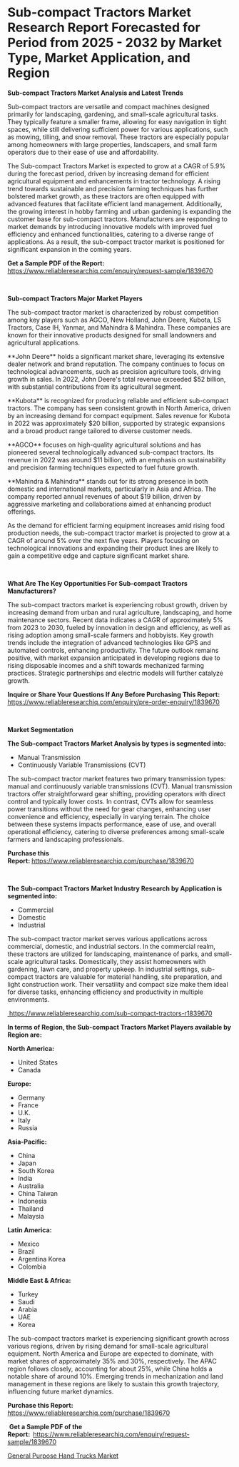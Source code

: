 <p><h1>Sub-compact Tractors Market Research Report Forecasted for Period from 2025 -  2032 by Market Type, Market Application, and Region</h1></p><p><strong>Sub-compact Tractors Market Analysis and Latest Trends</strong></p>
<p><p>Sub-compact tractors are versatile and compact machines designed primarily for landscaping, gardening, and small-scale agricultural tasks. They typically feature a smaller frame, allowing for easy navigation in tight spaces, while still delivering sufficient power for various applications, such as mowing, tilling, and snow removal. These tractors are especially popular among homeowners with large properties, landscapers, and small farm operators due to their ease of use and affordability.</p><p>The Sub-compact Tractors Market is expected to grow at a CAGR of 5.9% during the forecast period, driven by increasing demand for efficient agricultural equipment and enhancements in tractor technology. A rising trend towards sustainable and precision farming techniques has further bolstered market growth, as these tractors are often equipped with advanced features that facilitate efficient land management. Additionally, the growing interest in hobby farming and urban gardening is expanding the customer base for sub-compact tractors. Manufacturers are responding to market demands by introducing innovative models with improved fuel efficiency and enhanced functionalities, catering to a diverse range of applications. As a result, the sub-compact tractor market is positioned for significant expansion in the coming years.</p></p>
<p><strong>Get a Sample PDF of the Report:&nbsp;</strong> <a href="https://www.reliableresearchiq.com/enquiry/request-sample/1839670?utm_campaign=3132&utm_medium=2&utm_source=Github&utm_content=ia&utm_term=12042025&utm_id=sub-compact-tractors">https://www.reliableresearchiq.com/enquiry/request-sample/1839670</a></p>
<p>&nbsp;</p>
<p><strong>Sub-compact Tractors Major Market Players</strong></p>
<p><p>The sub-compact tractor market is characterized by robust competition among key players such as AGCO, New Holland, John Deere, Kubota, LS Tractors, Case IH, Yanmar, and Mahindra & Mahindra. These companies are known for their innovative products designed for small landowners and agricultural applications.</p><p>**John Deere** holds a significant market share, leveraging its extensive dealer network and brand reputation. The company continues to focus on technological advancements, such as precision agriculture tools, driving growth in sales. In 2022, John Deere's total revenue exceeded $52 billion, with substantial contributions from its agricultural segment.</p><p>**Kubota** is recognized for producing reliable and efficient sub-compact tractors. The company has seen consistent growth in North America, driven by an increasing demand for compact equipment. Sales revenue for Kubota in 2022 was approximately $20 billion, supported by strategic expansions and a broad product range tailored to diverse customer needs.</p><p>**AGCO** focuses on high-quality agricultural solutions and has pioneered several technologically advanced sub-compact tractors. Its revenue in 2022 was around $11 billion, with an emphasis on sustainability and precision farming techniques expected to fuel future growth.</p><p>**Mahindra & Mahindra** stands out for its strong presence in both domestic and international markets, particularly in Asia and Africa. The company reported annual revenues of about $19 billion, driven by aggressive marketing and collaborations aimed at enhancing product offerings.</p><p>As the demand for efficient farming equipment increases amid rising food production needs, the sub-compact tractor market is projected to grow at a CAGR of around 5% over the next five years. Players focusing on technological innovations and expanding their product lines are likely to gain a competitive edge and capture significant market share.</p></p>
<p>&nbsp;</p>
<p><strong>What Are The Key Opportunities For Sub-compact Tractors Manufacturers?</strong></p>
<p><p>The sub-compact tractors market is experiencing robust growth, driven by increasing demand from urban and rural agriculture, landscaping, and home maintenance sectors. Recent data indicates a CAGR of approximately 5% from 2023 to 2030, fueled by innovation in design and efficiency, as well as rising adoption among small-scale farmers and hobbyists. Key growth trends include the integration of advanced technologies like GPS and automated controls, enhancing productivity. The future outlook remains positive, with market expansion anticipated in developing regions due to rising disposable incomes and a shift towards mechanized farming practices. Strategic partnerships and electric models will further catalyze growth.</p></p>
<p><strong>Inquire or Share Your Questions If Any Before Purchasing This Report:</strong> <a href="https://www.reliableresearchiq.com/enquiry/pre-order-enquiry/1839670?utm_campaign=3132&utm_medium=2&utm_source=Github&utm_content=ia&utm_term=12042025&utm_id=sub-compact-tractors">https://www.reliableresearchiq.com/enquiry/pre-order-enquiry/1839670</a></p>
<p>&nbsp;</p>
<p><strong>Market Segmentation</strong></p>
<p><strong>The Sub-compact Tractors Market Analysis by types is segmented into:</strong></p>
<p><ul><li>Manual Transmission</li><li>Continuously Variable Transmissions (CVT)</li></ul></p>
<p><p>The sub-compact tractor market features two primary transmission types: manual and continuously variable transmissions (CVT). Manual transmission tractors offer straightforward gear shifting, providing operators with direct control and typically lower costs. In contrast, CVTs allow for seamless power transitions without the need for gear changes, enhancing user convenience and efficiency, especially in varying terrain. The choice between these systems impacts performance, ease of use, and overall operational efficiency, catering to diverse preferences among small-scale farmers and landscaping professionals.</p></p>
<p><strong>Purchase this Report:&nbsp;</strong><a href="https://www.reliableresearchiq.com/purchase/1839670?utm_campaign=3132&utm_medium=2&utm_source=Github&utm_content=ia&utm_term=12042025&utm_id=sub-compact-tractors">https://www.reliableresearchiq.com/purchase/1839670</a></p>
<p>&nbsp;</p>
<p><strong>The Sub-compact Tractors Market Industry Research by Application is segmented into:</strong></p>
<p><ul><li>Commercial</li><li>Domestic</li><li>Industrial</li></ul></p>
<p><p>The sub-compact tractor market serves various applications across commercial, domestic, and industrial sectors. In the commercial realm, these tractors are utilized for landscaping, maintenance of parks, and small-scale agricultural tasks. Domestically, they assist homeowners with gardening, lawn care, and property upkeep. In industrial settings, sub-compact tractors are valuable for material handling, site preparation, and light construction work. Their versatility and compact size make them ideal for diverse tasks, enhancing efficiency and productivity in multiple environments.</p></p>
<p><a href="https://www.reliableresearchiq.com/sub-compact-tractors-r1839670?utm_campaign=3132&utm_medium=2&utm_source=Github&utm_content=ia&utm_term=12042025&utm_id=sub-compact-tractors">&nbsp;https://www.reliableresearchiq.com/sub-compact-tractors-r1839670</a></p>
<p><strong>In terms of Region, the Sub-compact Tractors Market Players available by Region are:</strong></p>
<p>
    <p> <strong> North America: </strong>
        <ul>
            <li>United States</li>
            <li>Canada</li>
        </ul>
        </p> 
    <p> <strong> Europe: </strong>
        <ul>
            <li>Germany</li>
            <li>France</li>
            <li>U.K.</li>
            <li>Italy</li>
            <li>Russia</li>
        </ul>
        </p> 
    <p> <strong> Asia-Pacific: </strong>
        <ul>
            <li>China</li>
            <li>Japan</li>
            <li>South Korea</li>
            <li>India</li>
            <li>Australia</li>
            <li>China Taiwan</li>
            <li>Indonesia</li>
            <li>Thailand</li>
            <li>Malaysia</li>
        </ul>
        </p> 
    <p> <strong> Latin America: </strong>
        <ul>
            <li>Mexico</li>
            <li>Brazil</li>
            <li>Argentina Korea</li>
            <li>Colombia</li>
        </ul>
        </p> 
    <p> <strong> Middle East & Africa: </strong>
        <ul>
            <li>Turkey</li>
            <li>Saudi</li>
            <li>Arabia</li>
            <li>UAE</li>
            <li>Korea</li>
        </ul>
    </p>
    </p>
<p><p>The sub-compact tractors market is experiencing significant growth across various regions, driven by rising demand for small-scale agricultural equipment. North America and Europe are expected to dominate, with market shares of approximately 35% and 30%, respectively. The APAC region follows closely, accounting for about 25%, while China holds a notable share of around 10%. Emerging trends in mechanization and land management in these regions are likely to sustain this growth trajectory, influencing future market dynamics.</p></p>
<p><strong>Purchase this Report: </strong><a href="https://www.reliableresearchiq.com/purchase/1839670?utm_campaign=3132&utm_medium=2&utm_source=Github&utm_content=ia&utm_term=12042025&utm_id=sub-compact-tractors">https://www.reliableresearchiq.com/purchase/1839670</a></p>
<p>&nbsp;<strong>Get a Sample PDF of the Report:&nbsp;&nbsp;</strong><a href="https://www.reliableresearchiq.com/enquiry/request-sample/1839670?utm_campaign=3132&utm_medium=2&utm_source=Github&utm_content=ia&utm_term=12042025&utm_id=sub-compact-tractors">https://www.reliableresearchiq.com/enquiry/request-sample/1839670</a></p>
<p><strong></strong></p>
<p><p><a href="https://github.com/mronmizoe/Market-Research-Report-List-1/blob/main/general-purpose-hand-trucks-market.md?utm_campaign=3132&utm_medium=2&utm_source=Github&utm_content=ia&utm_term=12042025&utm_id=sub-compact-tractors">General Purpose Hand Trucks Market</a></p></p>